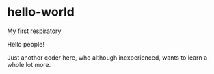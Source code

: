 # hello-world
My first respiratory 

Hello people!

Just anothor coder here, who although inexperienced, wants to learn a whole lot more. 
